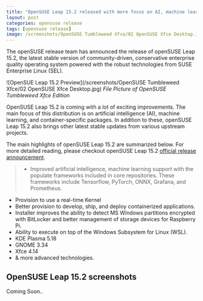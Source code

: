 ```yaml
---
title: "OpenSUSE Leap 15.2 released with more focus on AI, machine learning, and container technologies"
layout: post
categories: opensuse release
tags: [opensuse release]
image: /screenshots/OpenSUSE Tumbleweed Xfce/02 OpenSUSE Xfce Desktop.jpg
---
```


The openSUSE release team has announced the release of openSUSE Leap 15.2, the latest stable version of community-driven, conservative enterprise quality operating system powered with the robust technologies from SUSE Enterprise Linux (SEL).

![OpenSUE Leap 15.2 Preview](/screenshots/OpenSUSE Tumbleweed Xfce/02 OpenSUSE Xfce Desktop.jpg)
*File Picture of OpenSUSE Tumbleweed Xfce Edition*


OpenSUSE Leap 15.2 is coming with a lot of exciting improvements. The main focus of this distribution is on artificial intelligence (AI), machine learning, and container-specific packages. In addition to these, openSUSE Leap 15.2 also brings other latest stable updates from various upstream projects.

The main highlights of openSUSE Leap 15.2 are summarized below. For more detailed reading, please checkout openSUSE Leap 15.2 [official release announcement](https://news.opensuse.org/2020/07/02/opensuse-leap-15-2-release-brings-exciting-new-packages/).

> - Improved artificial intelligence, machine learning support with the populate frameworks included in core repositories. These frameworks include Tensorflow, PyTorch, ONNX, Grafana, and Prometheus.
- Provision to use a real-time Kernel
- Better provision to develop, ship, and deploy containerized applications.
- Installer improves the ability to detect MS Windows partitions encrypted with BitLocker and better management of storage devices for Raspberry Pi.
- Ability to execute on top of the Windows Subsystem for Linux (WSL).
- KDE Plasma 5.18
- GNOME 3.34
- Xfce 4.14
- & more advanced technologies.

## OpenSUSE Leap 15.2 screenshots
Coming Soon..